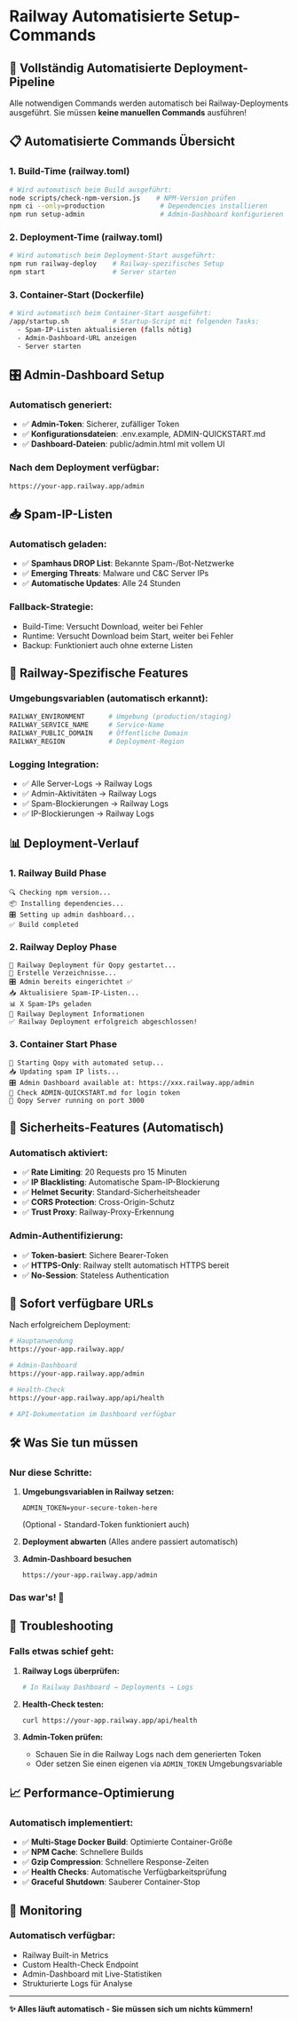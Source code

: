 # Railway Automatisierte Setup-Commands

## 🚀 Vollständig Automatisierte Deployment-Pipeline

Alle notwendigen Commands werden automatisch bei Railway-Deployments ausgeführt. Sie müssen **keine manuellen Commands** ausführen!

## 📋 Automatisierte Commands Übersicht

### 1. **Build-Time (railway.toml)**
```bash
# Wird automatisch beim Build ausgeführt:
node scripts/check-npm-version.js    # NPM-Version prüfen
npm ci --only=production              # Dependencies installieren
npm run setup-admin                   # Admin-Dashboard konfigurieren
```

### 2. **Deployment-Time (railway.toml)**
```bash
# Wird automatisch beim Deployment-Start ausgeführt:
npm run railway-deploy    # Railway-spezifisches Setup
npm start                 # Server starten
```

### 3. **Container-Start (Dockerfile)**
```bash
# Wird automatisch beim Container-Start ausgeführt:
/app/startup.sh           # Startup-Script mit folgenden Tasks:
  - Spam-IP-Listen aktualisieren (falls nötig)
  - Admin-Dashboard-URL anzeigen
  - Server starten
```

## 🎛️ Admin-Dashboard Setup

### Automatisch generiert:
- ✅ **Admin-Token**: Sicherer, zufälliger Token
- ✅ **Konfigurationsdateien**: .env.example, ADMIN-QUICKSTART.md
- ✅ **Dashboard-Dateien**: public/admin.html mit vollem UI

### Nach dem Deployment verfügbar:
```
https://your-app.railway.app/admin
```

## 📥 Spam-IP-Listen

### Automatisch geladen:
- ✅ **Spamhaus DROP List**: Bekannte Spam-/Bot-Netzwerke
- ✅ **Emerging Threats**: Malware und C&C Server IPs
- ✅ **Automatische Updates**: Alle 24 Stunden

### Fallback-Strategie:
- Build-Time: Versucht Download, weiter bei Fehler
- Runtime: Versucht Download beim Start, weiter bei Fehler
- Backup: Funktioniert auch ohne externe Listen

## 🔧 Railway-Spezifische Features

### Umgebungsvariablen (automatisch erkannt):
```bash
RAILWAY_ENVIRONMENT      # Umgebung (production/staging)
RAILWAY_SERVICE_NAME     # Service-Name
RAILWAY_PUBLIC_DOMAIN    # Öffentliche Domain
RAILWAY_REGION           # Deployment-Region
```

### Logging Integration:
- ✅ Alle Server-Logs → Railway Logs
- ✅ Admin-Aktivitäten → Railway Logs
- ✅ Spam-Blockierungen → Railway Logs
- ✅ IP-Blockierungen → Railway Logs

## 📊 Deployment-Verlauf

### 1. **Railway Build Phase**
```
🔍 Checking npm version...
📦 Installing dependencies...
🎛️ Setting up admin dashboard...
✅ Build completed
```

### 2. **Railway Deploy Phase**
```
🚀 Railway Deployment für Qopy gestartet...
📁 Erstelle Verzeichnisse...
🎛️ Admin bereits eingerichtet ✅
📥 Aktualisiere Spam-IP-Listen...
📊 X Spam-IPs geladen
🎯 Railway Deployment Informationen
✅ Railway Deployment erfolgreich abgeschlossen!
```

### 3. **Container Start Phase**
```
🚀 Starting Qopy with automated setup...
📥 Updating spam IP lists...
🎛️ Admin Dashboard available at: https://xxx.railway.app/admin
🔑 Check ADMIN-QUICKSTART.md for login token
🚀 Qopy Server running on port 3000
```

## 🔐 Sicherheits-Features (Automatisch)

### Automatisch aktiviert:
- ✅ **Rate Limiting**: 20 Requests pro 15 Minuten
- ✅ **IP Blacklisting**: Automatische Spam-IP-Blockierung
- ✅ **Helmet Security**: Standard-Sicherheitsheader
- ✅ **CORS Protection**: Cross-Origin-Schutz
- ✅ **Trust Proxy**: Railway-Proxy-Erkennung

### Admin-Authentifizierung:
- ✅ **Token-basiert**: Sichere Bearer-Token
- ✅ **HTTPS-Only**: Railway stellt automatisch HTTPS bereit
- ✅ **No-Session**: Stateless Authentication

## 📱 Sofort verfügbare URLs

Nach erfolgreichem Deployment:

```bash
# Hauptanwendung
https://your-app.railway.app/

# Admin-Dashboard
https://your-app.railway.app/admin

# Health-Check
https://your-app.railway.app/api/health

# API-Dokumentation im Dashboard verfügbar
```

## 🛠 Was Sie tun müssen

### Nur diese Schritte:

1. **Umgebungsvariablen in Railway setzen:**
   ```
   ADMIN_TOKEN=your-secure-token-here
   ```
   (Optional - Standard-Token funktioniert auch)

2. **Deployment abwarten** 
   (Alles andere passiert automatisch)

3. **Admin-Dashboard besuchen**
   ```
   https://your-app.railway.app/admin
   ```

### Das war's! 🎉

## 🚨 Troubleshooting

### Falls etwas schief geht:

1. **Railway Logs überprüfen:**
   ```bash
   # In Railway Dashboard → Deployments → Logs
   ```

2. **Health-Check testen:**
   ```bash
   curl https://your-app.railway.app/api/health
   ```

3. **Admin-Token prüfen:**
   - Schauen Sie in die Railway Logs nach dem generierten Token
   - Oder setzen Sie einen eigenen via `ADMIN_TOKEN` Umgebungsvariable

## 📈 Performance-Optimierung

### Automatisch implementiert:
- ✅ **Multi-Stage Docker Build**: Optimierte Container-Größe
- ✅ **NPM Cache**: Schnellere Builds
- ✅ **Gzip Compression**: Schnellere Response-Zeiten
- ✅ **Health Checks**: Automatische Verfügbarkeitsprüfung
- ✅ **Graceful Shutdown**: Sauberer Container-Stop

## 🎯 Monitoring

### Automatisch verfügbar:
- Railway Built-in Metrics
- Custom Health-Check Endpoint
- Admin-Dashboard mit Live-Statistiken
- Strukturierte Logs für Analyse

---

**✨ Alles läuft automatisch - Sie müssen sich um nichts kümmern!** 